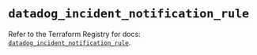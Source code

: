 # `datadog_incident_notification_rule`

Refer to the Terraform Registry for docs: [`datadog_incident_notification_rule`](https://registry.terraform.io/providers/datadog/datadog/3.78.0/docs/resources/incident_notification_rule).
